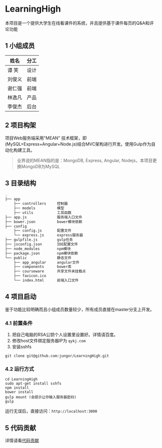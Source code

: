 # LearningHigh

本项目是一个提供大学生在线看课件的系统，并且提供基于课件每页的Q&A和评论功能

## 1 小组成员

|姓名|分工|
|---|---|
|谭 笑|设计|
|刘俊义|前端|
|谢仁强|前端|
|林逸凡|产品|
|李俊杰|后台|

## 2 项目构架

项目Web服务端采用"MEAN" 技术框架，即(MySQL+Express+Angular+Node.js)结合MVC架构进行开发。使用Gulp作为自动化构建工具。

> 业界说的MEAN指的是：MongoDB, Express, Angular, Nodejs，本项目更换MongoDB为MySQL

## 3 目录结构

```bash
.
├── app
    ├── controllers     控制器
    ├── models          模型
    ├── utils           工具函数
├── app.js              服务端入口文件
├── bower.json          bower模块依赖
├── config
    ├── config.js       配置文件
    └── express.js      express服务器
├── gulpfile.js         gulp任务
├── jsconfig.json       IDE配置文件
├── node_modules        npm模块
├── package.json        npm模块依赖
└── public              静态文件
    ├── app_angular     angular文件
    ├── components      bower库
    ├── courseware      共享文件夹挂载点
    ├── favicon.ico
    └── index.html      前端入口文件


```

## 4 项目启动

鉴于功能比较明确而且小组成员数量较少，所有成员直接在master分支上开发。

### 4.1 前置条件

1. 把自己电脑的RSA公钥个人设置里设置好。详情请百度。
2. 修改host文件绑定服务器IP为 `qykj.com`
3. 安装sshfs
```
git clone git@github.com:jungor/LearningHigh.git
```

### 4.2 运行方式

```
cd LearningHigh
sudo apt-get install sshfs
npm install
bower install
gulp mount (会提示让你输入服务器密码)
gulp
```
运行无误后，直接访问：`http://localhost:3000`

## 5 代码贡献
详情请看[代码贡献](contributing.md)


